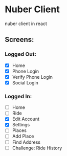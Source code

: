 # Nuber Client

nuber client in react

## Screens:

### Logged Out:

- [x] Home
- [x] Phone Login
- [x] Verify Phone Login
- [x] Social Login

### Logged In:

- [ ] Home
- [ ] Ride
- [x] Edit Account
- [x] Settings
- [ ] Places
- [ ] Add Place
- [ ] Find Address
- [ ] Challenge: Ride History
